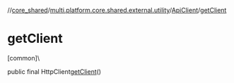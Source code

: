 //[core_shared](../../../index.md)/[multi.platform.core.shared.external.utility](../index.md)/[ApiClient](index.md)/[getClient](get-client.md)

# getClient

[common]\

public final HttpClient[getClient](get-client.md)()
